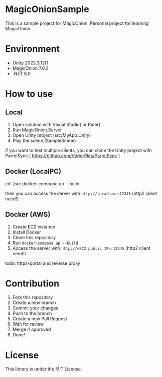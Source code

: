 # MagicOnionSample
This is a sample project for MagicOnion.
Personal project for learning MagicOnion.

# Environment
- Unity 2022.3.12f1
- MagicOnion 7.0.2
- .NET 8.0

# How to use
## Local
1. Open solution with Visual Studio( or Rider)
2. Run MagicOnion.Server
3. Open Unity project (src/MyApp.Unity)
4. Play the scene (SampleScene)

if you want to test multiple clients, you can clone the Unity project with ParrelSync.( https://github.com/VeriorPies/ParrelSync )

## Docker (LocalPC)
cd ./src
docker-compose up --build

then you can access the server with `http://localhost:12345` (http2 client need!)

## Docker (AWS)
1. Create EC2 instance
2. Install Docker
3. Clone this repository
4. Run `docker-compose up --build`
5. Access the server with `http://<EC2 public IP>:12345` (http2 client need!)

todo: https-portal and reverse proxy

# Contribution
1. Fork this repository
2. Create a new branch
3. Commit your changes
4. Push to the branch
5. Create a new Pull Request
6. Wait for review
7. Merge if approved
8. Done!

# License
This library is under the MIT License.